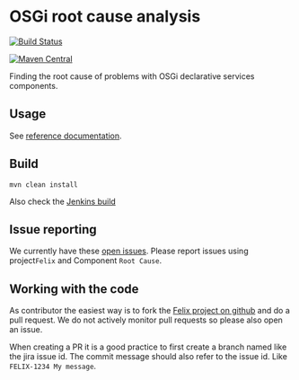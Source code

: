 # OSGi root cause analysis

[![Build Status](https://builds.apache.org/buildStatus/icon?job=Apache%20Felix%20RootCause)](https://builds.apache.org/job/Apache%20Felix%20RootCause/)

[![Maven Central](https://maven-badges.herokuapp.com/maven-central/org.apache.felix/org.apache.felix.rootcause/badge.svg)](http://search.maven.org/#search%7Cga%7C1%7Cg%3A%22org.apache.felix%22%20a%3A%22org.apache.felix.rootcause%22)


Finding the root cause of problems with OSGi declarative services components.

## Usage

See [reference documentation](docs/README.md).

## Build

    mvn clean install

Also check the [Jenkins build](https://builds.apache.org/job/Felix%20Rootcause/)

## Issue reporting

We currently have these [open issues](https://issues.apache.org/jira/issues/?jql=project%20%3D%20FELIX%20AND%20component%20%3D%20%22Root%20Cause%22%20AND%20resolution%20%3D%20Unresolved). Please report issues using project`Felix` and Component `Root Cause`.

## Working with the code

As contributor the easiest way is to fork the [Felix project on github](https://github.com/apache/felix/tree/trunk/rootcause) and do a pull request. We do not actively monitor pull requests so please also open an issue.

When creating a PR it is a good practice to first create a branch named like the jira issue id. The commit message should also refer to the issue id. Like `FELIX-1234 My message`.

